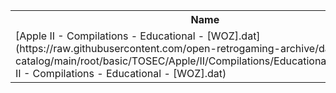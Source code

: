 <table>
<tr><th>Name</th><th>Size</th></tr>
<tr><td>
[Apple II - Compilations - Educational - [WOZ].dat](https://raw.githubusercontent.com/open-retrogaming-archive/dat-catalog/main/root/basic/TOSEC/Apple/II/Compilations/Educational/[WOZ]/Apple II - Compilations - Educational - [WOZ].dat)
</td><td>2192</td></tr>
</table>
